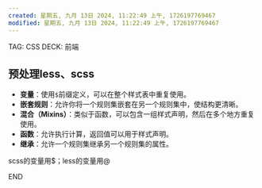 ```yaml
---
created: 星期五, 九月 13日 2024, 11:22:49 上午, 1726197769467
modified: 星期五, 九月 13日 2024, 11:22:49 上午, 1726197769467
---
```


TAG: CSS
DECK: 前端

## 预处理less、scss

- **变量**：使用`$`前缀定义，可以在整个样式表中重复使用。
- **嵌套规则**：允许你将一个规则集嵌套在另一个规则集中，使结构更清晰。
- **混合（Mixins）**：类似于函数，可以包含一组样式声明，然后在多个地方重复使用。
- **函数**：允许执行计算，返回值可以用于样式声明。
- **继承**：允许一个规则集继承另一个规则集的属性。

scss的变量用$；less的变量用@

END
<!--ID: 1726591126443-->
